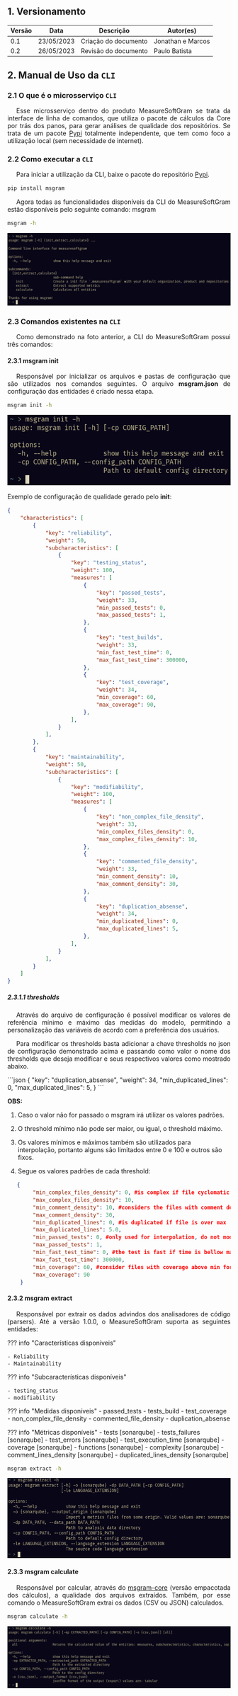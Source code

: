 ## 1. Versionamento

|Versão|Data|Descrição|Autor(es)|
|------|----|---------|-------- |
|0.1   | 23/05/2023 | Criação do documento | Jonathan e Marcos |
|0.2   | 26/05/2023 | Revisão do documento | Paulo Batista |

## 2. Manual de Uso da `CLI`

### 2.1 O que é o microsserviço `CLI`

<p align="justify" style="text-indent: 20px">
    Esse microsserviço dentro do produto MeasureSoftGram se trata da interface de linha de comandos, que utiliza o pacote de cálculos da Core por trás dos panos, para gerar análises de qualidade dos repositórios. Se trata de um pacote <a href="https://pypi.org/project/msgram/">Pypi</a> totalmente independente, que tem como foco a utilização local (sem necessidade de internet).
</p>

### 2.2 Como executar a `CLI`

<p align="justify" style="text-indent: 20px">
    Para iniciar a utilização da CLI, baixe o pacote do repositório <a href="https://pypi.org/project/msgram/">Pypi</a>.
</p>

```sh
pip install msgram
```

<p align="justify" style="text-indent: 20px">
    Agora todas as funcionalidades disponíveis da CLI do MeasureSoftGram estão disponíveis pelo seguinte comando: msgram
</p>

```sh
msgram -h
```

![msgram_help](../assets/images/msgram.png)

### 2.3 Comandos existentes na `CLI`

<p align="justify" style="text-indent: 20px">
    Como demonstrado na foto anterior, a CLI do MeasureSoftGram possui três comandos:
</p>

#### 2.3.1 msgram init

<p align="justify" style="text-indent: 20px">
    Responsável por inicializar os arquivos e pastas de configuração que são utilizados nos comandos seguintes. O arquivo <b>msgram.json</b> de configuração das entidades é criado nessa etapa.
</p>

``` sh
msgram init -h
```

<center>

![msgram_init](../assets/images/msgram_init.png)

</center>

Exemplo de configuração de qualidade gerado pelo <b>init</b>:

``` json
{
    "characteristics": [
        {
            "key": "reliability",
            "weight": 50,
            "subcharacteristics": [
                {
                    "key": "testing_status",
                    "weight": 100,
                    "measures": [
                        {
                            "key": "passed_tests",
                            "weight": 33,
                            "min_passed_tests": 0,
                            "max_passed_tests": 1,
                        },
                        {
                            "key": "test_builds",
                            "weight": 33,
                            "min_fast_test_time": 0,
                            "max_fast_test_time": 300000,
                        },
                        {
                            "key": "test_coverage",
                            "weight": 34,
                            "min_coverage": 60,
                            "max_coverage": 90,
                        },
                    ],
                }
            ],
        },
        {
            "key": "maintainability",
            "weight": 50,
            "subcharacteristics": [
                {
                    "key": "modifiability",
                    "weight": 100,
                    "measures": [
                        {
                            "key": "non_complex_file_density",
                            "weight": 33,
                            "min_complex_files_density": 0,
                            "max_complex_files_density": 10,
                        },
                        {
                            "key": "commented_file_density",
                            "weight": 33,
                            "min_comment_density": 10,
                            "max_comment_density": 30,
                        },
                        {
                            "key": "duplication_absense",
                            "weight": 34,
                            "min_duplicated_lines": 0,
                            "max_duplicated_lines": 5,
                        },
                    ],
                }
            ],
        }
    ]
}
```
##### 2.3.1.1 thresholds

<p align="justify" style="text-indent: 20px">
    Através do arquivo de configuração é possível modificar os valores de referência mínimo e máximo das medidas do modelo, permitindo a personalização das variáveis de acordo com a preferência dos usuários.
</p>
<p align="justify" style="text-indent: 20px">
    Para modificar os thresholds basta adicionar a chave thresholds no json de configuração demonstrado acima e passando como valor o nome dos thresholds que deseja modificar e seus respectivos valores como mostrado abaixo.
</p>
```json
  {
    "key": "duplication_absense",
    "weight": 34,
    "min_duplicated_lines": 0,
    "max_duplicated_lines": 5,
  }
```

**OBS:**

1. Caso o valor não for passado o msgram irá utilizar os valores padrões.

2. O threshold mínimo não pode ser maior, ou igual, o threshold máximo.

3. Os valores mínimos e máximos também são utilizados para interpolação, portanto alguns são limitados entre 0 e 100 e outros são fixos. 

3. Segue os valores padrões de cada threshold:

```json
   {
        "min_complex_files_density": 0, #is complex if file cyclomatic complexity divided by number of functions is greater than max
        "max_complex_files_density": 10, 
        "min_comment_density": 10, #considers the files with comment density between min and max for the measure 
        "max_comment_density": 30,
        "min_duplicated_lines": 0, #is duplicated if file is over max 
        "max_duplicated_lines": 5.0, 
        "min_passed_tests": 0, #only used for interpolation, do not modify 
        "max_passed_tests": 1, 
        "min_fast_test_time": 0, #the test is fast if time is bellow max
        "max_fast_test_time": 300000, 
        "min_coverage": 60, #consider files with coverage above min for the measure
        "max_coverage": 90 
    }
```


#### 2.3.2 msgram extract

<p align="justify" style="text-indent: 20px">
    Responsável por extrair os dados advindos dos analisadores de código (parsers). Até a versão 1.0.0, o MeasureSoftGram suporta as seguintes entidades:
</p>

??? info "Características disponíveis"

    - Reliability
    - Maintainability

??? info "Subcaracterísticas disponíveis"

    - testing_status
    - modifiability

??? info "Medidas disponíveis"
    - passed_tests
    - tests_build
    - test_coverage
    - non_complex_file_density
    - commented_file_density
    - duplication_absense

??? info "Métricas disponíveis"
    - tests [sonarqube]
    - tests_failures [sonarqube]
    - test_errors [sonarqube]
    - test_execution_time [sonarqube]
    - coverage [sonarqube]
    - functions [sonarqube]
    - complexity [sonarqube]
    - comment_lines_density [sonarqube]
    - duplicated_lines_density [sonarqube]

``` sh
msgram extract -h
```

<center>

![msgram_extract](../assets/images/msgram_extract.png)

</center>

#### 2.3.3 msgram calculate

<p align="justify" style="text-indent: 20px">
    Responsável por calcular, através do <a href="https://pypi.org/project/msgram-core/">msgram-core</a> (versão empacotada dos cálculos), a qualidade dos arquivos extraídos. Também, por esse comando o MeasureSoftGram extrai os dados (CSV ou JSON) calculados.
</p>

```sh
msgram calculate -h
```

<center>

![msgram_calculate](../assets/images/msgram_calculate.png)

</center>
